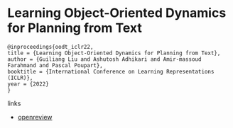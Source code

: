 # Learning Object-Oriented Dynamics for Planning from Text

```
@inproceedings{oodt_iclr22,
title = {Learning Object-Oriented Dynamics for Planning from Text},
author = {Guiliang Liu and Ashutosh Adhikari and Amir-massoud Farahmand and Pascal Poupart},
booktitle = {International Conference on Learning Representations (ICLR)},
year = {2022}
}
```

links
- [openreview](https://openreview.net/forum?id=B6EIcyp-Rb7)
